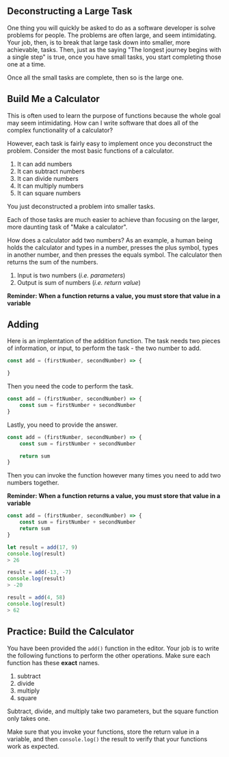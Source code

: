 ## Deconstructing a Large Task

One thing you will quickly be asked to do as a software developer is solve problems for people. The problems are often large, and seem intimidating. Your job, then, is to break that large task down into smaller, more achievable, tasks. Then, just as the saying "The longest journey begins with a single step" is true, once you have small tasks, you start completing those one at a time.

Once all the small tasks are complete, then so is the large one.

## Build Me a Calculator

This is often used to learn the purpose of functions because the whole goal may seem intimidating. How can I write software that does all of the complex functionality of a calculator? 

However, each task is fairly easy to implement once you deconstruct the problem. Consider the most basic functions of a calculator.

1. It can add numbers
2. It can subtract numbers
3. It can divide numbers
4. It can multiply numbers
5. It can square numbers

You just deconstructed a problem into smaller tasks.

Each of those tasks are much easier to achieve than focusing on the larger, more daunting task of "Make a calculator".

How does a calculator add two numbers? As an example, a human being holds the calculator and types in a number, presses the plus symbol, types in another number, and then presses the equals symbol. The calculator then returns the sum of the numbers.

1. Input is two numbers (_i.e. parameters_)
2. Output is sum of numbers (_i.e. return value_)

**Reminder: When a function returns a value, you must store that value in a variable**

## Adding

Here is an implemtation of the addition function. The task needs two pieces of information, or input, to perform the task - the two number to add.

```js
const add = (firstNumber, secondNumber) => {

}
```

Then you need the code to perform the task.

```js
const add = (firstNumber, secondNumber) => {
	const sum = firstNumber + secondNumber
}
```

Lastly, you need to provide the answer.

```js
const add = (firstNumber, secondNumber) => {
	const sum = firstNumber + secondNumber

	return sum
}
```

Then you can invoke the function however many times you need to add two numbers together.

**Reminder: When a function returns a value, you must store that value in a variable**

```js
const add = (firstNumber, secondNumber) => {
	const sum = firstNumber + secondNumber
	return sum
}

let result = add(17, 9)
console.log(result)
> 26

result = add(-13, -7)
console.log(result)
> -20

result = add(4, 58)
console.log(result)
> 62
```

## Practice: Build the Calculator

You have been provided the `add()` function in the editor. Your job is to write the following functions to perform the other operations. Make sure each function has these **exact** names.

1. subtract
2. divide
3. multiply
4. square

Subtract, divide, and multiply take two parameters, but the square function only takes one.

Make sure that you invoke your functions, store the return value in a variable, and then `console.log()` the result to verify that your functions work as expected.
